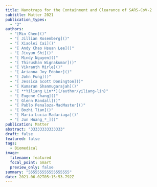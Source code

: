 ```yaml
---
title: Nanotraps for the Containment and Clearance of SARS-CoV-2
subtitle: Matter 2021
publication_types:
  - "2"
authors:
  - "[Min Chen]()"
  - "[ Jillian Rosenberg]()"
  - "[ Xiaolei Cai]()"
  - "[ Andy Chao Hsuan Lee]()"
  - "[ Jiuyun Shi]()"
  - "[ Mindy Nguyen]()"
  - "[ Thirushan Wignakumar]()"
  - "[ Vikranth Mirle]()"
  - "[ Arianna Joy Edobor]()"
  - "[ John Fung]()"
  - "[ Jessica Scott Donington]()"
  - "[ Kumaran Shanmugarajah]()"
  - "[ **Yiliang Lin**](/author/yiliang-lin)"
  - "[ Eugene Chang]()"
  - "[ Glenn Randall]()"
  - "[ Pablo Penaloza-MacMaster]()"
  - "[ Bozhi Tian]()"
  - "[ Maria Lucia Madariaga]()"
  - "[ Jun Huang_*_]()"
publication: Matter
abstract: "33333333333333"
draft: false
featured: false
tags:
  - Biomedical
image:
  filename: featured
  focal_point: Smart
  preview_only: false
summary: "555555555555555555"
date: 2021-06-02T05:15:53.792Z
---
```

